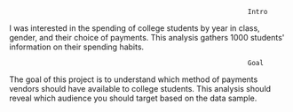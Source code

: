                                                                 Intro

I was interested in the spending of college students by year in class, gender, and their choice of payments. This analysis gathers 1000 students' information on their spending habits.


                                                                Goal
The goal of this project is to understand which method of payments vendors should have available to college students. This analysis should reveal which audience you should target based on the data sample.
